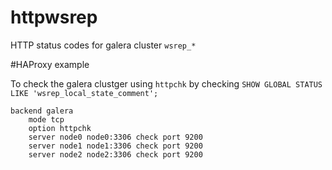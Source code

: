 # httpwsrep
HTTP status codes for galera cluster `wsrep_*`

#HAProxy example

To check the galera clustger using `httpchk` by checking `SHOW GLOBAL STATUS LIKE 'wsrep_local_state_comment';`

    backend galera
        mode tcp
        option httpchk
        server node0 node0:3306 check port 9200
        server node1 node1:3306 check port 9200
        server node2 node2:3306 check port 9200
